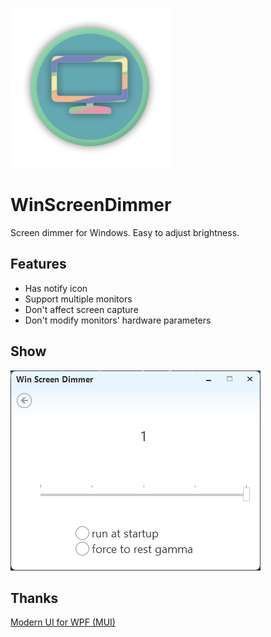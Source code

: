 ![plot](./Extra/icon.png)
# WinScreenDimmer
Screen dimmer for Windows. Easy to adjust brightness.

## Features
- Has notify icon
- Support multiple monitors
- Don't affect screen capture
- Don't modify monitors' hardware parameters


## Show
![plot](./Extra/show.png)

## Thanks
[Modern UI for WPF (MUI)](https://github.com/firstfloorsoftware/mui)